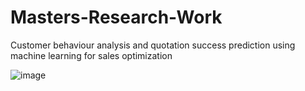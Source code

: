 # Masters-Research-Work
Customer behaviour analysis and quotation success prediction using machine learning for sales optimization

![image](https://github.com/user-attachments/assets/e1529f07-2b29-4823-81b4-d0589191699a)

